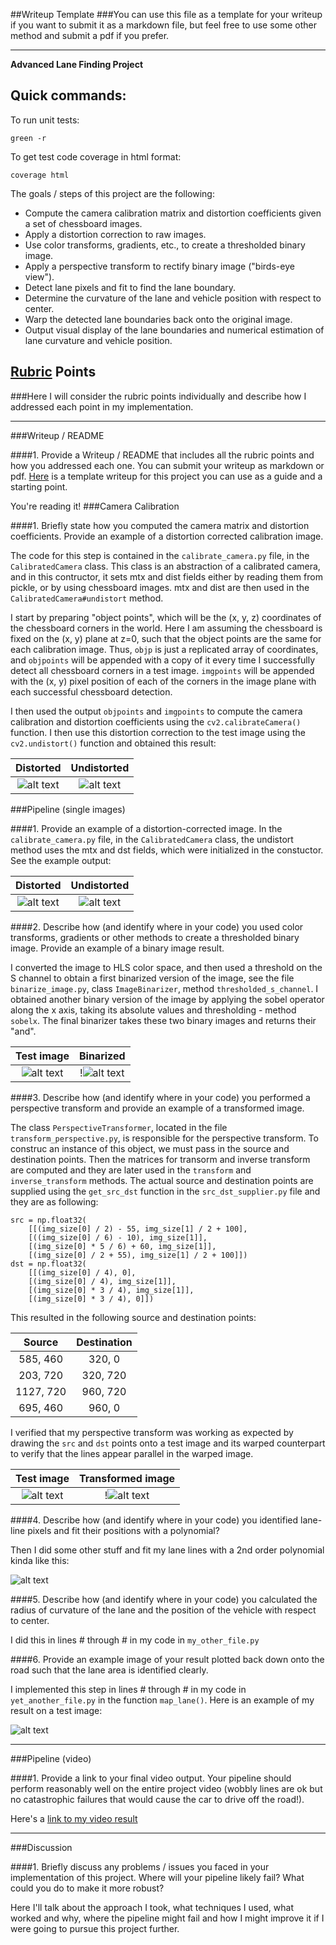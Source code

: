 ##Writeup Template
###You can use this file as a template for your writeup if you want to submit it as a markdown file, but feel free to use some other method and submit a pdf if you prefer.

---

**Advanced Lane Finding Project**

Quick commands:
---
To run unit tests:
```
green -r
```
To get test code coverage in html format:
```
coverage html 
```

The goals / steps of this project are the following:

* Compute the camera calibration matrix and distortion coefficients given a set of chessboard images.
* Apply a distortion correction to raw images.
* Use color transforms, gradients, etc., to create a thresholded binary image.
* Apply a perspective transform to rectify binary image ("birds-eye view").
* Detect lane pixels and fit to find the lane boundary.
* Determine the curvature of the lane and vehicle position with respect to center.
* Warp the detected lane boundaries back onto the original image.
* Output visual display of the lane boundaries and numerical estimation of lane curvature and vehicle position.

[//]: # (Image References)

[test-distorted]: ./camera_cal/calibration1.jpg "Distorted test"
[test-undistorted]: ./output_images/test_undist.jpg "Undistorted test"
[distorted]: ./test_images/test1.jpg "Distorted"
[undistorted]: ./output_images/undistorted_example.jpg "Undistorted"
[example_test_image]: ./test_images/test5.jpg "Example test image"
[binarized]: ./output_images/binarized.jpg "Binary Example"
[perspective_transformed]: ./output_images/perspective_transform.jpg "Perspective transformed"
[image4]: ./examples/warped_straight_lines.jpg "Warp Example"
[image5]: ./examples/color_fit_lines.jpg "Fit Visual"
[image6]: ./examples/example_output.jpg "Output"
[video1]: ./project_video.mp4 "Video"

## [Rubric](https://review.udacity.com/#!/rubrics/571/view) Points
###Here I will consider the rubric points individually and describe how I addressed each point in my implementation.  

---
###Writeup / README

####1. Provide a Writeup / README that includes all the rubric points and how you addressed each one.  You can submit your writeup as markdown or pdf.  [Here](https://github.com/udacity/CarND-Advanced-Lane-Lines/blob/master/writeup_template.md) is a template writeup for this project you can use as a guide and a starting point.  

You're reading it!
###Camera Calibration

####1. Briefly state how you computed the camera matrix and distortion coefficients. Provide an example of a distortion corrected calibration image.

The code for this step is contained in the `calibrate_camera.py` file, in the `CalibratedCamera` class.
This class is an abstraction of a calibrated camera, and in this contructor, it sets mtx and dist 
fields either by reading them from pickle, or by using chessboard images. mtx and dist are then used 
in the `CalibratedCamera#undistort` method.

I start by preparing "object points", which will be the (x, y, z) coordinates of the chessboard corners in the world. Here I am assuming the chessboard is fixed on the (x, y) plane at z=0, such that the object points are the same for each calibration image.  Thus, `objp` is just a replicated array of coordinates, and `objpoints` will be appended with a copy of it every time I successfully detect all chessboard corners in a test image.  `imgpoints` will be appended with the (x, y) pixel position of each of the corners in the image plane with each successful chessboard detection.  

I then used the output `objpoints` and `imgpoints` to compute the camera calibration and distortion coefficients using the `cv2.calibrateCamera()` function.  I then use this distortion correction to the test image using the `cv2.undistort()` function and obtained this result: 


Distorted                      |  Undistorted
:----------------------------:|:------------------------------:
![alt text][test-distorted]| ![alt text][test-undistorted]

###Pipeline (single images)

####1. Provide an example of a distortion-corrected image.
In the `calibrate_camera.py` file, in the `CalibratedCamera` class, the undistort method
uses the mtx and dst fields, which were initialized in the constuctor. See the example output:

Distorted                      |  Undistorted
:----------------------------:|:------------------------------:
![alt text][distorted]| ![alt text][undistorted]

####2. Describe how (and identify where in your code) you used color transforms, gradients or other methods to create a thresholded binary image.  Provide an example of a binary image result.

I converted the image to HLS color space, and then used a threshold on the S channel to obtain a first
binarized version of the image, see the file `binarize_image.py`, class `ImageBinarizer`, method `thresholded_s_channel`. I obtained another binary version of the image by applying the sobel operator
along the x axis, taking its absolute values and thresholding - method `sobelx`. The final binarizer
takes these two binary images and returns their "and".

Test image                      |  Binarized
:----------------------------:|:------------------------------:
![alt text][example_test_image]| !![alt text][binarized]


####3. Describe how (and identify where in your code) you performed a perspective transform and provide an example of a transformed image.

The class `PerspectiveTransformer`, located in the file `transform_perspective.py`, is responsible for 
the perspective transform. To construc an instance of this object, we must pass in the source and destination
points. Then the matrices for transorm and inverse transform are computed and they are later used in
the `transform` and `inverse_transform` methods. The actual source and destination points are supplied
using the `get_src_dst` function in the `src_dst_supplier.py` file and they are as following:

```
src = np.float32(
    [[(img_size[0] / 2) - 55, img_size[1] / 2 + 100],
    [((img_size[0] / 6) - 10), img_size[1]],
    [(img_size[0] * 5 / 6) + 60, img_size[1]],
    [(img_size[0] / 2 + 55), img_size[1] / 2 + 100]])
dst = np.float32(
    [[(img_size[0] / 4), 0],
    [(img_size[0] / 4), img_size[1]],
    [(img_size[0] * 3 / 4), img_size[1]],
    [(img_size[0] * 3 / 4), 0]])

```
This resulted in the following source and destination points:

| Source        | Destination   | 
|:-------------:|:-------------:| 
| 585, 460      | 320, 0        | 
| 203, 720      | 320, 720      |
| 1127, 720     | 960, 720      |
| 695, 460      | 960, 0        |

I verified that my perspective transform was working as expected by drawing the `src` and `dst` points onto a test image and its warped counterpart to verify that the lines appear parallel in the warped image.

Test image                      |  Transformed image
:----------------------------:|:------------------------------:
![alt text][example_test_image]| !![alt text][perspective_transformed]

####4. Describe how (and identify where in your code) you identified lane-line pixels and fit their positions with a polynomial?

Then I did some other stuff and fit my lane lines with a 2nd order polynomial kinda like this:

![alt text][image5]

####5. Describe how (and identify where in your code) you calculated the radius of curvature of the lane and the position of the vehicle with respect to center.

I did this in lines # through # in my code in `my_other_file.py`

####6. Provide an example image of your result plotted back down onto the road such that the lane area is identified clearly.

I implemented this step in lines # through # in my code in `yet_another_file.py` in the function `map_lane()`.  Here is an example of my result on a test image:

![alt text][image6]

---

###Pipeline (video)

####1. Provide a link to your final video output.  Your pipeline should perform reasonably well on the entire project video (wobbly lines are ok but no catastrophic failures that would cause the car to drive off the road!).

Here's a [link to my video result](./project_video.mp4)

---

###Discussion

####1. Briefly discuss any problems / issues you faced in your implementation of this project.  Where will your pipeline likely fail?  What could you do to make it more robust?

Here I'll talk about the approach I took, what techniques I used, what worked and why, where the pipeline might fail and how I might improve it if I were going to pursue this project further.  


